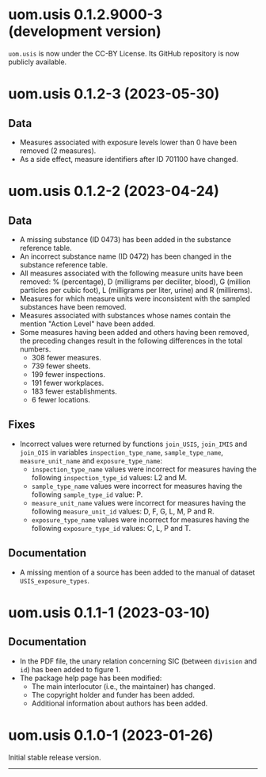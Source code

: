 # uom.usis 0.1.2.9000-3 (development version)

`uom.usis` is now under the CC-BY License.
Its GitHub repository is now publicly available.



# uom.usis 0.1.2-3 (2023-05-30)

## Data

* Measures associated with exposure levels lower than 0 have been removed (2 measures).
* As a side effect, measure identifiers after ID 701100 have changed.



# uom.usis 0.1.2-2 (2023-04-24)

## Data

* A missing substance (ID 0473) has been added in the substance reference table.
* An incorrect substance name (ID 0472) has been changed in the substance reference table.
* All measures associated with the following measure units have been removed: % (percentage), D (milligrams per deciliter, blood), G (million particles per cubic foot), L (milligrams per liter, urine) and R (millirems).
* Measures for which measure units were inconsistent with the sampled substances have been removed.
* Measures associated with substances whose names contain the mention "Action Level" have been added.
* Some measures having been added and others having been removed, the preceding changes result in the following differences in the total numbers.
    - 308 fewer measures.
    - 739 fewer sheets.
    - 199 fewer inspections.
    - 191 fewer workplaces.
    - 183 fewer establishments.
    - 6 fewer locations.

## Fixes

* Incorrect values were returned by functions `join_USIS`, `join_IMIS` and `join_OIS` in variables `inspection_type_name`, `sample_type_name`, `measure_unit_name` and `exposure_type_name`:
    - `inspection_type_name` values were incorrect for measures having the following `inspection_type_id` values: L2 and M.
    - `sample_type_name` values were incorrect for measures having the following `sample_type_id` value: P.
    - `measure_unit_name` values were incorrect for measures having the following `measure_unit_id` values: D, F, G, L, M, P and R.
    - `exposure_type_name` values were incorrect for measures having the following `exposure_type_id` values: C, L, P and T.

## Documentation

* A missing mention of a source has been added to the manual of dataset `USIS_exposure_types`.



# uom.usis 0.1.1-1 (2023-03-10)

## Documentation

* In the PDF file, the unary relation concerning SIC (between `division` and `id`) has been added to figure 1.
* The package help page has been modified:
    - The main interlocutor (i.e., the maintainer) has changed.
    - The copyright holder and funder has been added.
    - Additional information about authors has been added.



# uom.usis 0.1.0-1 (2023-01-26)

Initial stable release version.


---
